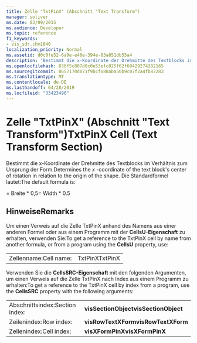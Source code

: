 ```yaml
---
title: Zelle "TxtPinX" (Abschnitt "Text Transform")
manager: soliver
ms.date: 03/09/2015
ms.audience: Developer
ms.topic: reference
f1_keywords:
- vis_sdr.chm1040
localization_priority: Normal
ms.assetid: d0c0fe52-6a9e-e40e-394e-83a851db55a4
description: 'Bestimmt die x-Koordinate der Drehmitte des Textblocks im Verhältnis zum Ursprung der Form. Die Standardformel lautet:'
ms.openlocfilehash: 836f5c807d0c0e53efc825f62f60429274282165
ms.sourcegitcommit: 8657170d071f9bcf680aba50b9c07f2a4fb82283
ms.translationtype: MT
ms.contentlocale: de-DE
ms.lasthandoff: 04/28/2019
ms.locfileid: "33423496"
---
```

# <a name="txtpinx-cell-text-transform-section"></a><span data-ttu-id="87c62-104">Zelle "TxtPinX" (Abschnitt "Text Transform")</span><span class="sxs-lookup"><span data-stu-id="87c62-104">TxtPinX Cell (Text Transform Section)</span></span>

<span data-ttu-id="87c62-105">Bestimmt  die x-Koordinate der Drehmitte des Textblocks im Verhältnis zum Ursprung der Form.</span><span class="sxs-lookup"><span data-stu-id="87c62-105">Determines the  *x*  -coordinate of the text block's center of rotation in relation to the origin of the shape.</span></span> <span data-ttu-id="87c62-106">Die Standardformel lautet:</span><span class="sxs-lookup"><span data-stu-id="87c62-106">The default formula is:</span></span> 
  
<span data-ttu-id="87c62-107">= Breite \* 0,5</span><span class="sxs-lookup"><span data-stu-id="87c62-107">= Width \* 0.5</span></span>
  
## <a name="remarks"></a><span data-ttu-id="87c62-108">Hinweise</span><span class="sxs-lookup"><span data-stu-id="87c62-108">Remarks</span></span>

<span data-ttu-id="87c62-109">Um einen Verweis auf die Zelle TxtPinX anhand des Namens aus einer anderen Formel oder aus einem Programm mit der **CellsU-Eigenschaft** zu erhalten, verwenden Sie:</span><span class="sxs-lookup"><span data-stu-id="87c62-109">To get a reference to the TxtPinX cell by name from another formula, or from a program using the **CellsU** property, use:</span></span> 
  
|||
|:-----|:-----|
| <span data-ttu-id="87c62-110">Zellenname:</span><span class="sxs-lookup"><span data-stu-id="87c62-110">Cell name:</span></span>  <br/> | <span data-ttu-id="87c62-111">TxtPinX</span><span class="sxs-lookup"><span data-stu-id="87c62-111">TxtPinX</span></span>  <br/> |
   
<span data-ttu-id="87c62-112">Verwenden Sie die **CellsSRC-Eigenschaft** mit den folgenden Argumenten, um einen Verweis auf die Zelle TxtPinX nach Index aus einem Programm zu erhalten:</span><span class="sxs-lookup"><span data-stu-id="87c62-112">To get a reference to the TxtPinX cell by index from a program, use the **CellsSRC** property with the following arguments:</span></span> 
  
|||
|:-----|:-----|
| <span data-ttu-id="87c62-113">Abschnittsindex:</span><span class="sxs-lookup"><span data-stu-id="87c62-113">Section index:</span></span>  <br/> |<span data-ttu-id="87c62-114">**visSectionObject**</span><span class="sxs-lookup"><span data-stu-id="87c62-114">**visSectionObject**</span></span> <br/> |
| <span data-ttu-id="87c62-115">Zeilenindex:</span><span class="sxs-lookup"><span data-stu-id="87c62-115">Row index:</span></span>  <br/> |<span data-ttu-id="87c62-116">**visRowTextXForm**</span><span class="sxs-lookup"><span data-stu-id="87c62-116">**visRowTextXForm**</span></span> <br/> |
| <span data-ttu-id="87c62-117">Zellenindex:</span><span class="sxs-lookup"><span data-stu-id="87c62-117">Cell index:</span></span>  <br/> |<span data-ttu-id="87c62-118">**visXFormPinX**</span><span class="sxs-lookup"><span data-stu-id="87c62-118">**visXFormPinX**</span></span> <br/> |
   

